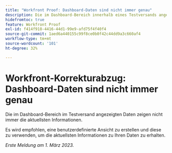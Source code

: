 ```yaml
---
title: "Workfront Proof: Dashboard-Daten sind nicht immer genau"
description: Die im Dashboard-Bereich innerhalb eines Testversands angezeigten Daten enthalten nicht immer die aktuellsten Informationen. Es wird empfohlen, eine benutzerdefinierte Ansicht zu erstellen und diese zu verwenden, um die aktuellsten Informationen zu Ihren Daten zu erhalten.
hidefromtoc: true
feature: Workfront Proof
exl-id: f414f918-4416-44d1-99e9-afd75f4f40f4
source-git-commit: 1aed6a440155c99f8ce0b0f42c44dd9a3c660af4
workflow-type: tm+mt
source-wordcount: '101'
ht-degree: 32%

---
```


# Workfront-Korrekturabzug: Dashboard-Daten sind nicht immer genau

Die im Dashboard-Bereich im Testversand angezeigten Daten zeigen nicht immer die aktuellsten Informationen.

Es wird empfohlen, eine benutzerdefinierte Ansicht zu erstellen und diese zu verwenden, um die aktuellsten Informationen zu Ihren Daten zu erhalten.

_Erste Meldung am 1. März 2023._
